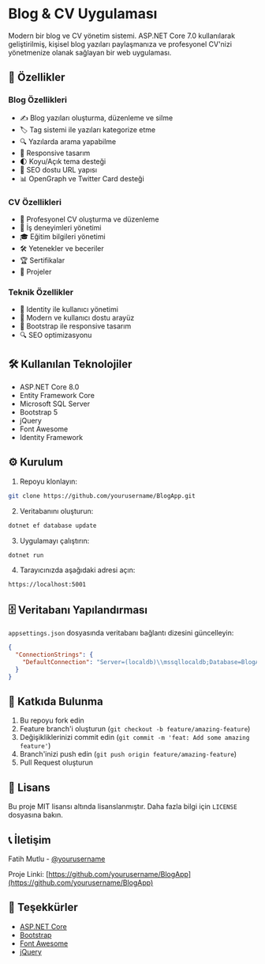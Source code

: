 # Blog & CV Uygulaması

Modern bir blog ve CV yönetim sistemi. ASP.NET Core 7.0 kullanılarak geliştirilmiş, kişisel blog yazıları paylaşmanıza ve profesyonel CV'nizi yönetmenize olanak sağlayan bir web uygulaması.

## 🚀 Özellikler

### Blog Özellikleri
- ✍️ Blog yazıları oluşturma, düzenleme ve silme
- 🏷️ Tag sistemi ile yazıları kategorize etme
- 🔍 Yazılarda arama yapabilme
- 📱 Responsive tasarım
- 🌓 Koyu/Açık tema desteği
- 🔗 SEO dostu URL yapısı
- 📊 OpenGraph ve Twitter Card desteği

### CV Özellikleri
- 📝 Profesyonel CV oluşturma ve düzenleme
- 💼 İş deneyimleri yönetimi
- 🎓 Eğitim bilgileri yönetimi
- 🛠️ Yetenekler ve beceriler
- 🏆 Sertifikalar
- 📂 Projeler

### Teknik Özellikler
- 🔐 Identity ile kullanıcı yönetimi
- 🎨 Modern ve kullanıcı dostu arayüz
- 📱 Bootstrap ile responsive tasarım
- 🔍 SEO optimizasyonu


## 🛠️ Kullanılan Teknolojiler

- ASP.NET Core 8.0
- Entity Framework Core
- Microsoft SQL Server
- Bootstrap 5
- jQuery
- Font Awesome
- Identity Framework

## ⚙️ Kurulum

1. Repoyu klonlayın:
```bash
git clone https://github.com/yourusername/BlogApp.git
```

2. Veritabanını oluşturun:
```bash
dotnet ef database update
```

3. Uygulamayı çalıştırın:
```bash
dotnet run
```

4. Tarayıcınızda aşağıdaki adresi açın:
```
https://localhost:5001
```

## 🗄️ Veritabanı Yapılandırması

`appsettings.json` dosyasında veritabanı bağlantı dizesini güncelleyin:

```json
{
  "ConnectionStrings": {
    "DefaultConnection": "Server=(localdb)\\mssqllocaldb;Database=BlogApp;Trusted_Connection=True;MultipleActiveResultSets=true"
  }
}
```

## 👥 Katkıda Bulunma

1. Bu repoyu fork edin
2. Feature branch'i oluşturun (`git checkout -b feature/amazing-feature`)
3. Değişikliklerinizi commit edin (`git commit -m 'feat: Add some amazing feature'`)
4. Branch'inizi push edin (`git push origin feature/amazing-feature`)
5. Pull Request oluşturun

## 📝 Lisans

Bu proje MIT lisansı altında lisanslanmıştır. Daha fazla bilgi için `LICENSE` dosyasına bakın.

## 📞 İletişim

Fatih Mutlu - [@yourusername](https://twitter.com/yourusername)

Proje Linki: [https://github.com/yourusername/BlogApp](https://github.com/yourusername/BlogApp)

## 🙏 Teşekkürler

- [ASP.NET Core](https://docs.microsoft.com/en-us/aspnet/core)
- [Bootstrap](https://getbootstrap.com)
- [Font Awesome](https://fontawesome.com)
- [jQuery](https://jquery.com) 